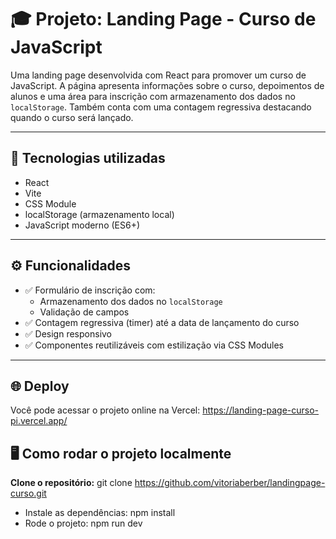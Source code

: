 # 🎓 Projeto: **Landing Page - Curso de JavaScript**

Uma landing page desenvolvida com React para promover um curso de JavaScript. A página apresenta informações sobre o curso, depoimentos de alunos e uma área para inscrição com armazenamento dos dados no `localStorage`. Também conta com uma contagem regressiva destacando quando o curso será lançado.

---

## 🚀 Tecnologias utilizadas

- React
- Vite
- CSS Module
- localStorage (armazenamento local)
- JavaScript moderno (ES6+)

---

## ⚙️ Funcionalidades

- ✅ Formulário de inscrição com:
  - Armazenamento dos dados no `localStorage`
  - Validação de campos
- ✅ Contagem regressiva (timer) até a data de lançamento do curso
- ✅ Design responsivo
- ✅ Componentes reutilizáveis com estilização via CSS Modules

---

## 🌐 Deploy
Você pode acessar o projeto online na Vercel:
https://landing-page-curso-pi.vercel.app/

## 🖥️ Como rodar o projeto localmente
**Clone o repositório:**
   git clone https://github.com/vitoriaberber/landingpage-curso.git
  - Instale as dependências:
npm install
  - Rode o projeto:
npm run dev
